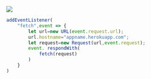 [![](https://www.herokucdn.com/deploy/button.png)](https://heroku.com/deploy?template=https://github.com/tfyubot/hoops.git)

```js
addEventListener(
    "fetch",event => {
        let url=new URL(event.request.url);
        url.hostname="appname.herokuapp.com";
        let request=new Request(url,event.request);
        event. respondWith(
            fetch(request)
        )
    }
)
```
